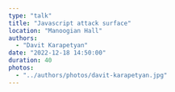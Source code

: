 ```yaml
---
type: "talk"
title: "Javascript attack surface"
location: "Manoogian Hall"
authors:
  - "Davit Karapetyan"
date: "2022-12-18 14:50:00"
duration: 40
photos:
  - "../authors/photos/davit-karapetyan.jpg"
---
```

